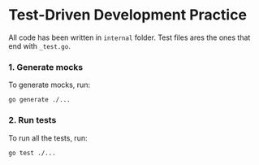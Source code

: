 # Test-Driven Development Practice

All code has been written in `internal` folder.
Test files ares the ones that end with `_test.go`.

### 1. Generate mocks

To generate mocks, run:

```
go generate ./...
```

### 2. Run tests

To run all the tests, run:

```
go test ./...
```